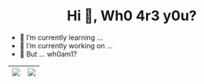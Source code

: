 <!--
**idk-wh0am1/idk-wh0am1** is a ✨ _special_ ✨ repository because its `README.md` (this file) appears on your GitHub profile.
### Hi there 👋

Here are some ideas to get you started:

- 🔭 I’m currently working on ...
- 🌱 I’m currently learning ...
- 👯 I’m looking to collaborate on ...
- 🤔 I’m looking for help with ...
- 💬 Ask me about ...
- 📫 How to reach me: ...
- 😄 Pronouns: ...
- ⚡ Fun fact: ...
-->

<h1 align="center">Hi 👋, Wh0 4r3 y0u?</h1>

- 🌱 I’m currently learning ...
- 🔭 I’m currently working on ...
- 🤔 But ... wh0am1?

| <img src="https://github-readme-stats.vercel.app/api?username=idk-wh0am1&show_icons=true&include_all_commits=true&theme=transparent&hide_border=true"> | <img src="https://github-readme-stats.vercel.app/api/top-langs/?username=idk-wh0am1&layout=compact"> |
| ------------- | ------------- |
